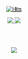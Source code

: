 <div align=center>
  
[![Hits](https://hits.seeyoufarm.com/api/count/incr/badge.svg?url=https%3A%2F%2Fgithub.com%2Fgjbae1212%2Fhit-counter&count_bg=%23AA26E1&title_bg=%23003766&icon=&icon_color=%23E7E7E7&title=visitor&edge_flat=false)](https://hits.seeyoufarm.com)
<br>

<a href="https://www.instagram.com/63_byte/">
  <img src="https://img.shields.io/badge/Notion-black?logo=notion&logoColor=white" />
</a>

<a href="https://www.notion.so/2f4ad78da77d40fea6aa8d5aa9c2085a">
<img src="https://img.shields.io/badge/Instagram-hotpink?logo=instagram&logoColor=white" />
</a>

<br><br>

<img src="https://user-images.githubusercontent.com/74957603/115759211-f4c9dc80-a3da-11eb-95c1-3f5a10f9e0c8.png" />

<br><br><br>
</div>

